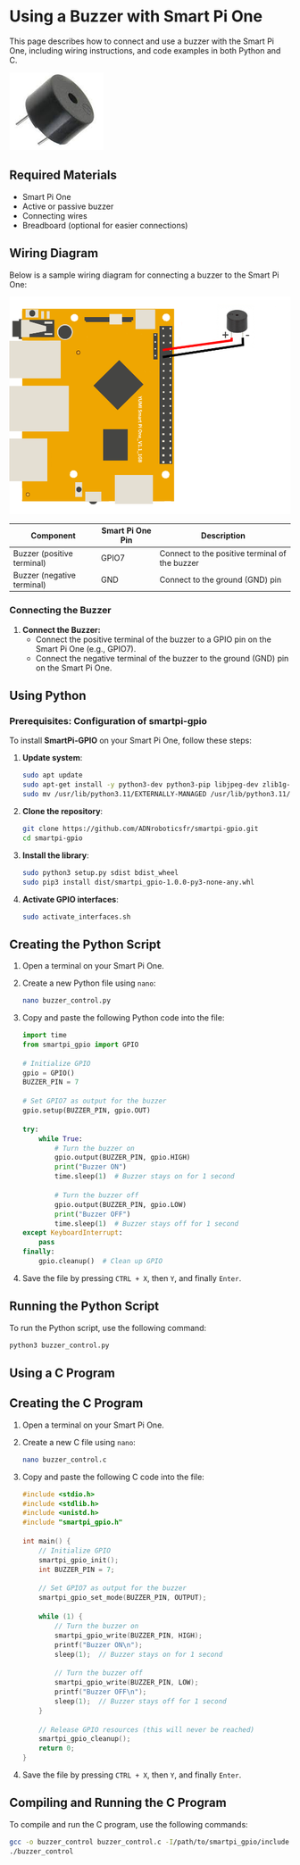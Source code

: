 # Using a Buzzer with Smart Pi One

This page describes how to connect and use a buzzer with the Smart Pi One, including wiring instructions, and code examples in both Python and C.

![Smart Pi One - Buzzer](../../../img/SmartPi/Sensors&Modules/SmartPi_Buzzer_Control/SmartPi_Buzzer_Control_1.png)

## Required Materials

- Smart Pi One
- Active or passive buzzer
- Connecting wires
- Breadboard (optional for easier connections)

## Wiring Diagram

Below is a sample wiring diagram for connecting a buzzer to the Smart Pi One:

<img src="../../../img/SmartPi/Sensors&Modules/SmartPi_Buzzer_Control/SmartPi_Buzzer_Control_2.png" width="520" alt="LED Wiring Diagram">

| **Component** | **Smart Pi One Pin** | **Description** |
|---------------|----------------------|-----------------|
| Buzzer (positive terminal) | GPIO7 | Connect to the positive terminal of the buzzer |
| Buzzer (negative terminal) | GND | Connect to the ground (GND) pin |



### Connecting the Buzzer

1. **Connect the Buzzer:**
   - Connect the positive terminal of the buzzer to a GPIO pin on the Smart Pi One (e.g., GPIO7).
   - Connect the negative terminal of the buzzer to the ground (GND) pin on the Smart Pi One.

## Using Python

### Prerequisites: Configuration of smartpi-gpio

To install **SmartPi-GPIO** on your Smart Pi One, follow these steps:

1. **Update system**:
   ```bash
   sudo apt update 
   sudo apt-get install -y python3-dev python3-pip libjpeg-dev zlib1g-dev libtiff-dev
   sudo mv /usr/lib/python3.11/EXTERNALLY-MANAGED /usr/lib/python3.11/EXTERNALLY-MANAGED.old

2. **Clone the repository**:
   ```bash
   git clone https://github.com/ADNroboticsfr/smartpi-gpio.git
   cd smartpi-gpio

3. **Install the library**:
   ```bash
   sudo python3 setup.py sdist bdist_wheel
   sudo pip3 install dist/smartpi_gpio-1.0.0-py3-none-any.whl


4. **Activate GPIO interfaces**:
   ```bash
   sudo activate_interfaces.sh
    ```

## Creating the Python Script

1. Open a terminal on your Smart Pi One.
2. Create a new Python file using `nano`:

   ```bash
   nano buzzer_control.py
   ```

3. Copy and paste the following Python code into the file:

   ```python
   import time
   from smartpi_gpio import GPIO

   # Initialize GPIO
   gpio = GPIO()
   BUZZER_PIN = 7

   # Set GPIO7 as output for the buzzer
   gpio.setup(BUZZER_PIN, gpio.OUT)

   try:
       while True:
           # Turn the buzzer on
           gpio.output(BUZZER_PIN, gpio.HIGH)
           print("Buzzer ON")
           time.sleep(1)  # Buzzer stays on for 1 second
           
           # Turn the buzzer off
           gpio.output(BUZZER_PIN, gpio.LOW)
           print("Buzzer OFF")
           time.sleep(1)  # Buzzer stays off for 1 second
   except KeyboardInterrupt:
       pass
   finally:
       gpio.cleanup()  # Clean up GPIO
   ```

4. Save the file by pressing `CTRL + X`, then `Y`, and finally `Enter`.

## Running the Python Script

To run the Python script, use the following command:

```bash
python3 buzzer_control.py
```

## Using a C Program

## Creating the C Program

1. Open a terminal on your Smart Pi One.
2. Create a new C file using `nano`:

   ```bash
   nano buzzer_control.c
   ```

3. Copy and paste the following C code into the file:

   ```c
   #include <stdio.h>
   #include <stdlib.h>
   #include <unistd.h>
   #include "smartpi_gpio.h"

   int main() {
       // Initialize GPIO
       smartpi_gpio_init();
       int BUZZER_PIN = 7;

       // Set GPIO7 as output for the buzzer
       smartpi_gpio_set_mode(BUZZER_PIN, OUTPUT);

       while (1) {
           // Turn the buzzer on
           smartpi_gpio_write(BUZZER_PIN, HIGH);
           printf("Buzzer ON\n");
           sleep(1);  // Buzzer stays on for 1 second
           
           // Turn the buzzer off
           smartpi_gpio_write(BUZZER_PIN, LOW);
           printf("Buzzer OFF\n");
           sleep(1);  // Buzzer stays off for 1 second
       }

       // Release GPIO resources (this will never be reached)
       smartpi_gpio_cleanup();
       return 0;
   }
   ```

4. Save the file by pressing `CTRL + X`, then `Y`, and finally `Enter`.

## Compiling and Running the C Program

To compile and run the C program, use the following commands:

```bash
gcc -o buzzer_control buzzer_control.c -I/path/to/smartpi_gpio/include -L/path/to/smartpi_gpio/lib -lsmartpi_gpio
./buzzer_control
```
